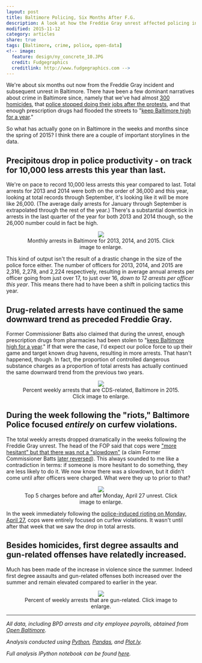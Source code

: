 ```yaml
---
layout: post
title: Baltimore Policing, Six Months After F.G.
description: A look at how the Freddie Gray unrest affected policing in Baltimore in 2015.
modified: 2015-11-12
category: articles
share: true
tags: [Baltimore, crime, police, open-data]
<!-- image:
  feature: design/ny_concrete_10.JPG
  credit: Fudgegraphics
  creditlink: http://www.fudgegraphics.com -->
---
```


We're about six months out now from the Freddie Gray incident and subsequent unrest in Baltimore.  There have been a few dominant narratives about crime in Baltimore since, namely that we've had almost <a href="http://data.baltimoresun.com/bing-maps/homicides/index.php?show_results=UPDATE+MAP&range=2015&district=all&zipcode=All&cause=all&age=all&gender=all&race=all&article=all">300 homicides</a>, that <a href="http://www.baltimoresun.com/news/maryland/bs-md-ci-comstat-meeting-20150616-story.html">police stopped doing their jobs after the protests</a>, and that enough prescription drugs had flooded the streets to "<a href="http://www.baltimoresun.com/news/maryland/baltimore-riots/bal-drugs-on-baltimore-streets-could-keep-it-high-for-a-year-batts-says-20150604-story.html">keep Baltimore high for a year</a>."  

So what has actually gone on in Baltimore in the weeks and months since the spring of 2015?  I think there are a couple of important storylines in the data.

## Precipitous drop in police productivity - on track for 10,000 less arrests this year than last.

We're on pace to record 10,000 less arrests this year compared to last.  Total arrests for 2013 and 2014 were both on the order of 36,000 and this year, looking at total records through September, it's looking like it will be more like 26,000.  (The average daily arrests for January through September is extrapolated through the rest of the year.)  There's a substantial downtick in arrests in the last quarter of the year for both 2013 and 2014 though, so the 26,000 number could in fact be high.

<center>
<figure>
  <a href='{{ site.url }}/images/2015-11/Total_Monthly_Arrests.png'><img src='{{ site.url }}/images/2015-11/Total_Monthly_Arrests.png'></a>
  <figcaption>Monthly arrests in Baltimore for 2013, 2014, and 2015.  Click image to enlarge.</figcaption>
</figure>
</center>

This kind of output isn't the result of a drastic change in the size of the police force either.  The number of officers for 2013, 2014, and 2015 are 2,316, 2,278, and 2,224 respectively, resulting in average annual arrests per officer going from just over 17, to just over 16, *down to 12 arrests per officer this year*.  This means there had to have been a shift in policing tactics this year.

## Drug-related arrests have continued the same downward trend as preceded Freddie Gray.

Former Commissioner Batts also claimed that during the unrest, enough prescription drugs from pharmacies had been stolen to "<a href="http://www.baltimoresun.com/news/maryland/baltimore-riots/bal-drugs-on-baltimore-streets-could-keep-it-high-for-a-year-batts-says-20150604-story.html">keep Baltimore high for a year</a>."  If that were the case, I'd expect our police force to up their game and target known drug havens, resulting in more arrests.  That hasn't happened, though.  In fact, the proportion of controlled dangerous substance charges as a proportion of total arrests has actually continued the same downward trend from the previous two years.

<center>
<figure>
  <a href='{{ site.url }}/images/2015-11/Percent_Weekly_CDS.png'><img src='{{ site.url }}/images/2015-11/Percent_Weekly_CDS.png'></a>
  <figcaption>Percent weekly arrests that are CDS-related, Baltimore in 2015.  Click image to enlarge.</figcaption>
</figure>
</center>

## During the week following the "riots," Baltimore Police focused *entirely* on curfew violations.

The total weekly arrests dropped dramatically in the weeks following the Freddie Gray unrest.  The head of the FOP said that cops were <a href="http://baltimore.cbslocal.com/2015/06/02/commissioner-batts-stolen-prescription-drugs-partly-to-blame-for-surge-in-violence/">"more hesitant" but that there was not a "slowdown"</a> (a claim Former Commissioner Batts <a href="http://www.thedailybeast.com/cheats/2015/09/03/ex-baltimore-top-cop-admits-to-slowdown.html">later reversed</a>).  This always sounded to me like a contradiction in terms: if someone is more hesitant to do something, they are less likely to do it.  We now know there was a slowdown, but it didn't come until after officers were charged.  What were they up to prior to that?

<center>
<figure>
  <a href='{{ site.url }}/images/2015-11/Top5_Arrest_Counts.png'><img src='{{ site.url }}/images/2015-11/Top5_Arrest_Counts.png'></a>
  <figcaption>Top 5 charges before and after Monday, April 27 unrest.  Click image to enlarge.</figcaption>
</figure>
</center>

In the week immediately following the <a href="http://www.motherjones.com/politics/2015/04/how-baltimore-riots-began-mondawmin-purge">police-induced rioting on Monday, April 27</a>, cops were entirely focused on curfew violations.  It wasn't until after that week that we saw the drop in total arrests.

## Besides homicides, first degree assaults and gun-related offenses have relatedly increased.

Much has been made of the increase in violence since the summer.  Indeed first degree assaults and gun-related offenses both increased over the summer and remain elevated compared to earlier in the year.

<center>
<figure>
  <a href='{{ site.url }}/images/2015-11/Percent_Weekly_Guns.png'><img src='{{ site.url }}/images/2015-11/Percent_Weekly_Guns.png'></a>
  <figcaption>Percent of weekly arrests that are gun-related.  Click image to enlarge.</figcaption>
</figure>
</center>

---
*All data, including BPD arrests and city employee payrolls, obtained from <a href="http://data.baltimorecity.gov/">Open Baltimore</a>.*

*Analysis conducted using <a href="http://www.python.org">Python</a>, <a href="http://pandas.pydata.org">Pandas</a>, and <a href="http://www.plot.ly">Plot.ly</a>.*

*Full analysis IPython notebook can be found <a href="https://github.com/jtelszasz/baltimore_crime/">here</a>.*

<script>
  (function(i,s,o,g,r,a,m){i['GoogleAnalyticsObject']=r;i[r]=i[r]||function(){
  (i[r].q=i[r].q||[]).push(arguments)},i[r].l=1*new Date();a=s.createElement(o),
  m=s.getElementsByTagName(o)[0];a.async=1;a.src=g;m.parentNode.insertBefore(a,m)
  })(window,document,'script','//www.google-analytics.com/analytics.js','ga');

  ga('create', 'UA-58835878-1', 'auto');
  ga('send', 'pageview');

</script>
